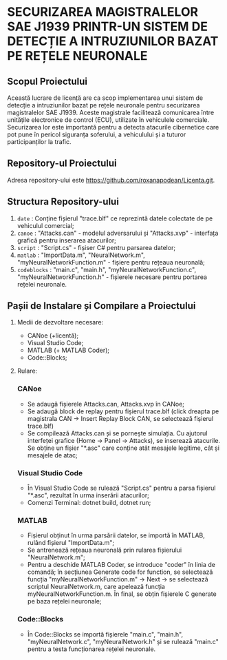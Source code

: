 # SECURIZAREA MAGISTRALELOR SAE J1939 PRINTR-UN SISTEM DE DETECȚIE A INTRUZIUNILOR BAZAT PE REȚELE NEURONALE

## Scopul Proiectului

Această lucrare de licență are ca scop implementarea unui sistem de detecție a intruziunilor bazat pe rețele neuronale pentru securizarea magistralelor SAE J1939. Aceste magistrale facilitează comunicarea între unitățile electronice de control (ECU), utilizate în vehiculele comerciale. Securizarea lor este importantă pentru a detecta atacurile cibernetice care pot pune în pericol siguranța soferului, a vehiculului și a tuturor participanților la trafic.

## Repository-ul Proiectului

Adresa repository-ului este https://github.com/roxanapodean/Licenta.git.

## Structura Repository-ului

1. `date` : Conține fișierul "trace.blf" ce reprezintă datele colectate de pe vehiculul comercial;
2. `canoe` : "Attacks.can" - modelul adversarului și "Attacks.xvp" - interfața grafică pentru inserarea atacurilor;
3. `script` : "Script.cs" - fișiser C# pentru parsarea datelor;
4. `matlab` : "ImportData.m", "NeuralNetwork.m", "myNeuralNetworkFunction.m" - fișiere pentru rețeaua neuronală;
5. `codeblocks` : "main.c", "main.h", "myNeuralNetworkFunction.c", "myNeuralNetworkFunction.h" - fișierele necesare pentru portarea rețelei neuronale.

## Pașii de Instalare și Compilare a Proiectului

 1. Medii de dezvoltare necesare:
	- CANoe (+licentă);
	- Visual Studio Code;
	- MATLAB (+ MATLAB Coder);
	- Code::Blocks;

 2. Rulare:
   	### CANoe
	- Se adaugă fișierele Attacks.can, Attacks.xvp în CANoe;
 	- Se adaugă block de replay pentru fișierul trace.blf (click dreapta pe magistrala CAN -> Insert Replay Block CAN, se selectează fișierul trace.blf)
  	- Se compilează Attacks.can și se pornește simulația. Cu ajutorul interfeței grafice (Home -> Panel -> Attacks), se inserează atacurile. Se obține un fișier "*.asc" care conține atât mesajele legitime, cât și mesajele de atac;
     ### Visual Studio Code
	- În Visual Studio Code se rulează "Script.cs" pentru a parsa fișierul "*.asc", rezultat în urma inserării atacurilor;
 	- Comenzi Terminal: dotnet build, dotnet run;
	### MATLAB 
	- Fișierul obținut în urma parsării datelor, se importă în MATLAB, rulând fișierul "ImportData.m";
 	- Se antrenează rețeaua neuronală prin rularea fișierului "NeuralNetwork.m";
	- Pentru a deschide MATLAB Coder, se introduce "coder" în linia de comandă; în secțiunea Generate code for function, se selectează funcția "myNeuralNetworkFunction.m" -> Next -> se selectează scriptul NeuralNetwork.m, care apelează funcția myNeuralNetworkFunction.m. În final, se obțin fișierele C generate pe baza rețelei neuronale;
	### Code::Blocks
	- În Code::Blocks se importă fișierele "main.c", "main.h", "myNeuralNetwork.c", "myNeuralNetwork.h" și se rulează "main.c" pentru a testa funcționarea rețelei neuronale.
